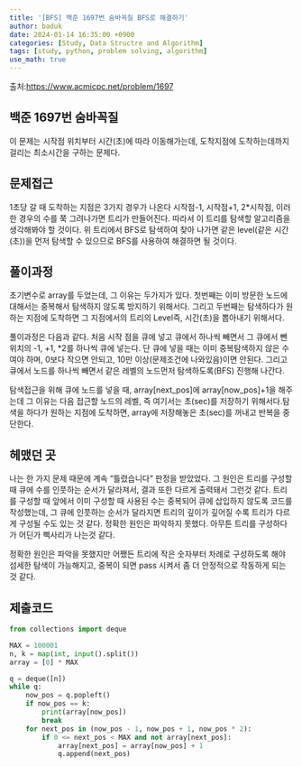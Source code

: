 ```yaml
---
title: '[BFS] 백준 1697번 숨바꼭질 BFS로 해결하기'
author: baduk
date: 2024-01-14 16:35:00 +0900
categories: [Study, Data Structre and Algorithm]
tags: [study, python, problem solving, algorithm]
use_math: true
---
```

출처:<https://www.acmicpc.net/problem/1697>

## 백준 1697번 숨바꼭질
이 문제는 시작점 위치부터 시간(초)에 따라 이동해가는데, 도착지점에 도착하는데까지 걸리는 최소시간을 구하는 문제다.


## 문제접근
1초당 갈 때 도착하는 지점은 3가지 경우가 나온다 시작점-1, 시작점+1, 2*시작점, 이러 한 경우의 수를 쭉 그려나가면 트리가 만들어진다. 따라서 이 트리를 탐색할 알고리즘을 생각해봐야 할 것이다. 위 트리에서 BFS로 탐색하여  찾아 나가면 같은 level(같은 시간(초))을 먼저 탐색할 수 있으므로 BFS를 사용하여 해결하면 될 것이다.

## 풀이과정
초기변수로 array를 두었는데, 그 이유는 두가지가 있다. 첫번째는 이미 방문한 노드에 대해서는 중복해서 탐색하지 않도록 방지하기 위해서다. 그리고 두번째는 탐색하다가 원하는 지점에 도착하면 그 지점에서의 트리의 Level즉, 시간(초)을 뽑아내기 위해서다.

풀이과정은 다음과 같다. 처음 시작 점을 큐에 넣고 큐에서 하나씩 빼면서 그 큐에서 뺀 위치의 -1, +1, *2를 하나씩 큐에 넣는다. 단 큐에 넣을 때는 이미 중복탐색하지 않은 수여야 하며, 0보다 작으면 안되고, 10만 이상(문제조건에 나와있음)이면 안된다. 그리고 큐에서 노드를 하나씩 빼면서 같은 레벨의 노드먼저 탐색하도록(BFS) 진행해 나간다. 

탐색접근을 위해 큐에 노드를 넣을 때, array[next_pos]에 array[now_pos]+1을 해주는데 그 이유는 다음 접근할 노드의 레벨, 즉 여기서는 초(sec)를 저장하기 위해서다.탐색을 하다가 원하는 지점에 도착하면, array에 저장해놓은 초(sec)를 꺼내고 반복을 중단한다. 

## 헤맸던 곳
나는 한 가지 문제 때문에 계속 “틀렸습니다” 판정을 받았었다. 그 원인은 트리를 구성할 때 큐에 수를 인풋하는 순서가 달라져서, 결과 또한 다르게 출력돼서 그런것 같다. 트리를 구성할 때 앞에서 이미 구성할 때 사용된 수는 중복되어 큐에 삽입하지 않도록 코드를 작성했는데, 그 큐에 인풋하는 순서가 달라지면 트리의 깊이가 깊어질 수록 트리가 다르게 구성될 수도 있는 것 같다. 정확한 원인은 파악하지 못했다. 아무튼 트리를 구성하다가 어딘가 삑사리가 나는것 같다.

정확한 원인은 파악을 못했지만 어쨌든 트리에 작은 숫자부터 차례로 구성하도록 해야 섬세한 탐색이 가능해지고, 중복이 되면 pass 시켜서 좀 더 안정적으로 작동하게 되는 것 같다.

## 제출코드
```python
from collections import deque

MAX = 100001
n, k = map(int, input().split())
array = [0] * MAX

q = deque([n])
while q:
    now_pos = q.popleft()
    if now_pos == k:
        print(array[now_pos])
        break
    for next_pos in (now_pos - 1, now_pos + 1, now_pos * 2):
        if 0 <= next_pos < MAX and not array[next_pos]:
            array[next_pos] = array[now_pos] + 1
            q.append(next_pos)
```


